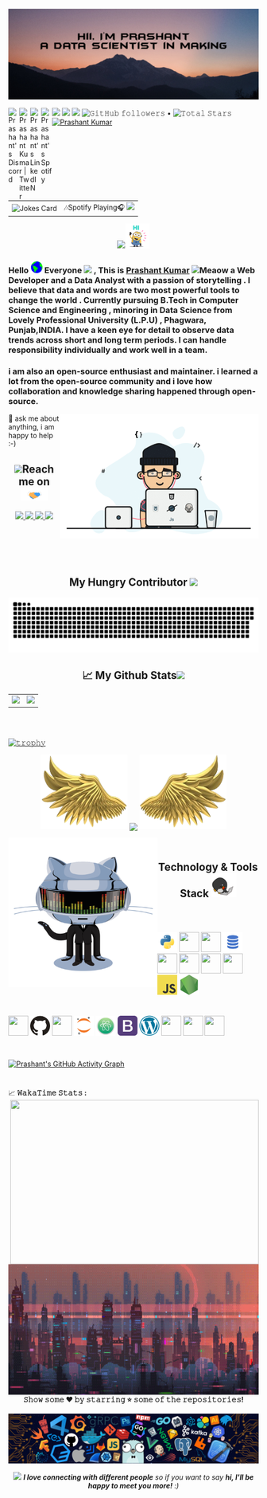 
<p align="center">
 <img src="https://raw.githubusercontent.com/Prashant-desune/Prashant-desune/main/image%20(2).png" />
</p>

<!-- - 🌱 I’m currently learning Python for data science
- 👯 I’m looking to collaborate  on C++, Web Development and Python
- 🤔 I’m looking for help with Data Science
- 💬 Ask me about Python, Web Development and related to tech
- 📫 How to reach me: [linkedin: @prashant_kumar](https://www.linkedin.com/in/prashant-2002/), [Instagram: @prashant_kumar](https://www.instagram.com/prashantaspacific/),  [Facebook: @prashant_kumar](https://www.facebook.com/prashant.kr2002/)
- 😄 Pronouns: he/his
- ⚡ Fun fact: I listen music and go to the gym very often -->


<a href="https://discord.gg/khrPzZ6k">
  <img align="left" alt="Prashant's Discord" width="22px" src="https://raw.githubusercontent.com/peterthehan/peterthehan/master/assets/discord.svg" />
</a>
<a href="https://twitter.com/i_prashant_kr">
  <img align="left" alt="Prashant Kumar | Twitter" width="22px" src="https://raw.githubusercontent.com/peterthehan/peterthehan/master/assets/twitter.svg" />
</a>
<a href="https://www.linkedin.com/in/prashant-2002/">
  <img align="left" alt="Prashant's LinkedIN" width="22px" src="https://raw.githubusercontent.com/peterthehan/peterthehan/master/assets/linkedin.svg" />
</a>
<a href="https://open.spotify.com/user/312673axsvimkjmxxh7zqkwkpjaq?si=a6673185759c49e6">
  <img align="left" alt="Prashant's Spotify" width="22px" src="https://raw.githubusercontent.com/peterthehan/peterthehan/master/assets/spotify.svg" />
</a>

<!-- [![Open Source Love](https://badges.frapsoft.com/os/v2/open-source.svg?v=103)](https://github.com/Prashant-desune) -->

![](https://visitor-badge.glitch.me/badge?page_id=Prashant-desune.Prashant-desune)
<img src="https://badges.pufler.dev/repos/Prashant-desune" />
<img src="https://badges.pufler.dev/commits/monthly/Prashant-desune" />
<img alt="𝙶𝚒𝚝𝙷𝚞𝚋 𝚏𝚘𝚕𝚕𝚘𝚠𝚎𝚛𝚜" src="https://img.shields.io/github/followers/Prashant-desune?label=Followers&style=social"> • 
<img src="https://img.shields.io/github/stars/Prashant-desune?label=Stars" alt="𝚃𝚘𝚝𝚊𝚕 𝚂𝚝𝚊𝚛𝚜">
[![Prashant Kumar](https://cdn.rawgit.com/sindresorhus/awesome/d7305f38d29fed78fa85652e3a63e154dd8e8829/media/badge.svg)](http://prashant.epizy.com/)


<br>

<table>
<tr>
<td>
<img src="https://readme-jokes.vercel.app/api" alt="Jokes Card" />
</td>
<td>
🎶Spotify Playing🎧 
<img src="https://my-spotify-on.vercel.app/api/spotify" width="450"/>
</td>
</tr>
</table>

<p align="center">
<img src="https://madewithlove.now.sh/in?heart=true&template=for-the-badge"/><img src="https://raw.githubusercontent.com/Prashant-desune/Prashant-desune/main/68747470733a2f2f692e70696e696d672e636f6d2f6f726967696e616c732f30302f34622f31372f30303462313733663665336436383433646631303131346530383766333061382e676966.gif" width="50" height="50" />
</p>

 ### Hello <img src="https://raw.githubusercontent.com/Prashant-desune/Prashant-desune/main/Earth.gif" width="24px" style="max-width:100%;"> Everyone <img src="https://media.giphy.com/media/hvRJCLFzcasrR4ia7z/giphy.gif" width="25px"> , This is [Prashant Kumar](http://prashant.epizy.com/?i=1) <img src="https://i.imgur.com/veZrcC7.gif" alt="Meaow" width="50" />  a Web Developer and a Data Analyst with a passion of storytelling . I believe that data and words are two most powerful tools to change the world . Currently pursuing B.Tech in Computer Science and Engineering , minoring in Data Science from Lovely Professional University (L.P.U) , Phagwara, Punjab,INDIA. I have a keen eye for detail to observe data trends across short and long term periods. I can handle responsibility individually and work well in a team.

### i am also an open-source enthusiast and maintainer. i learned a lot from the open-source community and i love how collaboration and knowledge sharing happened through open-source.

<!-- <img align="right" alt="GIF" src="https://raw.githubusercontent.com/Prashant-desune/Prashant-desune/main/code.gif" width="500" height="332"/> -->
<a target="_blank">
  <img align="right" height="250" width="400" alt="GIF" src="https://raw.githubusercontent.com/Prashant-desune/Prashant-desune/main/image.gif" width="500" height="332"/>
</a>
  


💬 ask me about anything, i am happy to help :-)
<!-- <p><img align="left" width="50" height="80" src="https://raw.githubusercontent.com/Prashant-desune/Prashant-desune/main/boy.png"></p> -->

<h2 align="center"><img src="https://media0.giphy.com/media/jqNPzdTTxQfOgOqpO4/source.gif" width="50">Reach me on<a target="_blank">
    <img src="https://raw.githubusercontent.com/Prashant-desune/Prashant-desune/main/Handshake.gif" height="25px" style="max-width:100%;">
  </a> </h2>

<p align="center">
<a href="mailto: prashantkumar6061@gmil.com">
 <img src="https://img.shields.io/badge/-prashant6061-c14438?style=flat-square&logo=Gmail&logoColor=white&link=mailto:prashantkumar6061@gmail.com"/>

</a>
<a href="https://www.linkedin.com/in/prashant-2002/">
 <img src="https://img.shields.io/badge/-prashant2002-blue?style=flat-square&logo=Linkedin&logoColor=white&link=https://www.linkedin.com/in/prashant-2002/"/>
  
</a>
 
  </a>
<a href="https://www.instagram.com/prashantaspacific/">
 <img src="https://img.shields.io/badge/-prashantaspacific-red?style=flat-square&logo=Instagram&logoColor=white&link=https://www.instagram.com/prashantaspacific/"/>
  
</a>
  
 <a href="https://twitter.com/i_prashant_kr">
 <img src="https://img.shields.io/badge/-prashantkr-blue?style=flat-square&logo=twitter&logoColor=white&link=https://twitter.com/i_prashant_kr"/>
</a>
</p>

<!-- ![Made with love in India](https://madewithlove.now.sh/in?heart=true&template=for-the-badge)
![VisitorCount](https://profile-counter.glitch.me/Prashant-desune/count.svg) -->



<!-- ### :zap: Recent Activity
START_SECTION:activity


END_SECTION:activity -->

<br>




</br>
<br>


</br>
<h2 align="center">
  My Hungry Contributor <img src="https://media.giphy.com/media/xUA7aZeLE2e0P7Znz2/giphy.gif" width="50">
</h2>

![snake gif](https://github.com/Prashant-desune/Prashant-desune/blob/output/github-contribution-grid-snake.svg)




<h2 align="center">
 📈 My Github Stats<img src="https://media.giphy.com/media/VgCDAzcKvsR6OM0uWg/giphy.gif" width="50">
</h2>


<table>
<tr>
<td>
<img src = "https://github-readme-stats.vercel.app/api?username=Prashant-desune&show_icons=true&theme=radical&line_height=27">
</td>
<td>
<img src = "https://github-readme-stats.vercel.app/api/top-langs/?username=Prashant-desune&hide=jinja&theme=radical">
</td>
</tr>
<!-- <tr>
<td>
</td>
</tr> -->
</table>



<br>


</br>

[![𝚝𝚛𝚘𝚙𝚑𝚢](https://github-profile-trophy.vercel.app/?username=Prashant-desune&column=8&margin-w=15&margin-h=15&no-bg=true&no-frame=true&theme=juicyfresh)](https://github.com/Prashant-desune)



<p align="center">
  <a>
    <img height="150" width="175" src="https://github.com/Prashant-desune/Prashant-desune/blob/main/left.png">
    <img align="center" src="https://github-readme-streak-stats.herokuapp.com/?user=Prashant-desune&theme=dark&hide_border=true"/>
    <img height="150" width="175" src="https://raw.githubusercontent.com/Prashant-desune/Prashant-desune/main/right.png">
  </a>
</p>




<a target="_blank"><img align="left" height="300" width="300" alt="𝙶𝙸𝙵" src="https://raw.githubusercontent.com/Prashant-desune/Prashant-desune/main/github.gif"></a>
<br/>

**<h2 align="center">Technology & Tools Stack <img src="https://raw.githubusercontent.com/Prashant-desune/Prashant-desune/main/laptop.gif" width="50"></h2>**
<br/>
<br/>
<!--  -->
<code><img height="40" width="40" src="https://raw.githubusercontent.com/github/explore/80688e429a7d4ef2fca1e82350fe8e3517d3494d/topics/python/python.png"></code>
<code><img height="40" width="40" src="https://www.naveedashfaq.me/img/c++.png"></code>
<code><img height="40" width="40" src="https://cdn.iconscout.com/icon/free/png-512/c-programming-569564.png"></code>
<code><img height="40" width="40" src="https://raw.githubusercontent.com/github/explore/80688e429a7d4ef2fca1e82350fe8e3517d3494d/topics/sql/sql.png"></code>
<code><img height="40" width="40" src="https://img.icons8.com/fluency/48/000000/mysql-logo.png"></code>
<code><img height="40" width="40" src="https://cdn.iconscout.com/icon/free/png-512/mongodb-3-1175138.png"></code>
<code><img height="40" width="40" src="https://www.flaticon.com/svg/static/icons/svg/1216/1216733.svg"></code>
<code><img height="40" width="40" src="https://cdn.iconscout.com/icon/free/png-256/css-131-722685.png"></code>
<code><img height="40" width="40" src="https://raw.githubusercontent.com/github/explore/80688e429a7d4ef2fca1e82350fe8e3517d3494d/topics/javascript/javascript.png"></code>
<code><img height="40" width="40" src="https://raw.githubusercontent.com/github/explore/80688e429a7d4ef2fca1e82350fe8e3517d3494d/topics/nodejs/nodejs.png"></code>


#


<code><img height="40" width="40" src="https://upload.wikimedia.org/wikipedia/commons/thumb/3/3f/Git_icon.svg/1024px-Git_icon.svg.png"></code>
<code><img height="40" width="40" src="https://raw.githubusercontent.com/github/explore/80688e429a7d4ef2fca1e82350fe8e3517d3494d/topics/github-api/github-api.png"></code>
 <code><img height="40" width="40" src="https://upload.wikimedia.org/wikipedia/commons/thumb/9/9a/Visual_Studio_Code_1.35_icon.svg/1200px-Visual_Studio_Code_1.35_icon.svg.png"></code>
<code><img height="40" width="40" src="https://raw.githubusercontent.com/github/explore/80688e429a7d4ef2fca1e82350fe8e3517d3494d/topics/jupyter-notebook/jupyter-notebook.png"></code>
<code><img height="40" width="40" src="https://raw.githubusercontent.com/github/explore/80688e429a7d4ef2fca1e82350fe8e3517d3494d/topics/atom/atom.png"></code>
<code><img height="40" width="40" src="https://raw.githubusercontent.com/github/explore/80688e429a7d4ef2fca1e82350fe8e3517d3494d/topics/bootstrap/bootstrap.png"></code>
<code><img height="40" width="40" src="https://raw.githubusercontent.com/Prashant-desune/Prashant-desune/main/174881.png"></code>
<code><img height="40" width="40" src="https://img.icons8.com/color/50/000000/tableau-software.png"></code>
<code><img height="40" width="40" src="https://resources.jetbrains.com/storage/products/pycharm/img/meta/pycharm_logo_300x300.png"></code>
<code><img height="40" width="40" src="https://img.icons8.com/color/48/000000/ms-excel.png"></code> 


<br/>

[![Prashant's GitHub Activity Graph](https://activity-graph.herokuapp.com/graph?username=Prashant-desune&theme=xcode)](https://git.io/prashant-desune)


#



<summary>
  <g-emoji class="g-emoji" alias="chart_with_upwards_trend" fallback-src="https://github.githubassets.com/images/icons/emoji/unicode/1f4c8.png">📈</g-emoji>
  <strong>𝚆𝚊𝚔𝚊𝚃𝚒𝚖𝚎 𝚂𝚝𝚊𝚝𝚜 : </strong>
</summary>


<a target="_blank">
  <img align="right" height="330px" width="500px" src="https://wakatime.com/share/@Prashantdesune/90c70e68-fa01-487c-b1fa-b8c7de79b83a.svg">
</a>






<!--  ![Dino](https://raw.githubusercontent.com/Prashant-desune/Prashant-desune/master/dino.gif) -->
  
 <img align="right" alt="GIF" src="https://raw.githubusercontent.com/Prashant-desune/Prashant-desune/main/pixel1.gif" width="1200" height="262" />
  
  
  
<br>

</br>

 


<div align="center">
 <strong> 𝚂𝚑𝚘𝚠 𝚜𝚘𝚖𝚎 ❤️ 𝚋𝚢 𝚜𝚝𝚊𝚛𝚛𝚒𝚗𝚐 ⭐ 𝚜𝚘𝚖𝚎 𝚘𝚏 𝚝𝚑𝚎 𝚛𝚎𝚙𝚘𝚜𝚒𝚝𝚘𝚛𝚒𝚎𝚜! </strong>
 </div>

![footer](https://raw.githubusercontent.com/Prashant-desune/Prashant-desune/main/footer.png)
<p align="center">
<img  src="https://media.giphy.com/media/LnQjpWaON8nhr21vNW/giphy.gif" width="60"> <em><b>I love connecting with different people</b> so if you want to say <b>hi, I'll be happy to meet you more!</b> :)</em>
</p>
